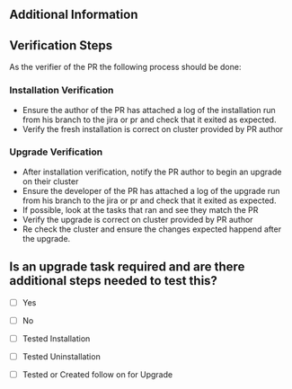 ## Additional Information
<!-- Add any additional information needed. Such as the Jira or GH issue this PR relates to or any other context you feel is necessary.) -->

## Verification Steps
As the verifier of the PR the following process should be done:

### Installation Verification
- Ensure the author of the PR has attached a log of the installation run from his branch to the jira or pr and check that it exited as expected.
- Verify the fresh installation is correct on cluster provided by PR author 
### Upgrade Verification
- After installation verification, notify the PR author to begin an upgrade on their cluster
- Ensure the developer of the PR has attached a log of the upgrade run from his branch to the jira or pr and check that it exited as expected. 
- If possible, look at the tasks that ran and see they match the PR
- Verify the upgrade is correct on cluster provided by PR author 
- Re check the cluster and ensure the changes expected happend after the upgrade.

<!--
Add the steps required to check this change. Following an example.

1. Go to `XX >> YY >> SS`
2. Create a new item `N` with the info `X`
3. Try to edit this item
4. Check if in the left menu the feature X is not so long present.
-->

## Is an upgrade task required and are there additional steps needed to test this?
<!-- If there is an upgrade required, either outline the steps to test it or link to the issue for the upgrade -->

- [ ] Yes
- [ ] No






- [ ] Tested Installation
- [ ] Tested Uninstallation
- [ ] Tested or Created follow on for Upgrade

